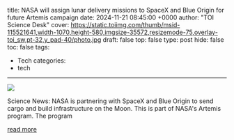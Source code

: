 title: NASA will assign lunar delivery missions to SpaceX and Blue Origin for future Artemis campaign
date: 2024-11-21 08:45:00 +0000
author: "TOI Science Desk"
cover: https://static.toiimg.com/thumb/msid-115521641,width-1070,height-580,imgsize-35572,resizemode-75,overlay-toi_sw,pt-32,y_pad-40/photo.jpg
draft: false
top: false
type: post
hide: false
toc: false
tags:
  - Tech
categories:
  - tech
---

![](https://static.toiimg.com/thumb/msid-115521641,width-1070,height-580,imgsize-35572,resizemode-75,overlay-toi_sw,pt-32,y_pad-40/photo.jpg)

Science News: NASA is partnering with SpaceX and Blue Origin to send cargo and build infrastructure on the Moon. This is part of NASA's Artemis program. The program

[read more](https://timesofindia.indiatimes.com/science/nasa-will-assign-lunar-delivery-missions-to-spacex-and-blue-origin-for-future-artemis-campaign/articleshow/115521533.cms)
